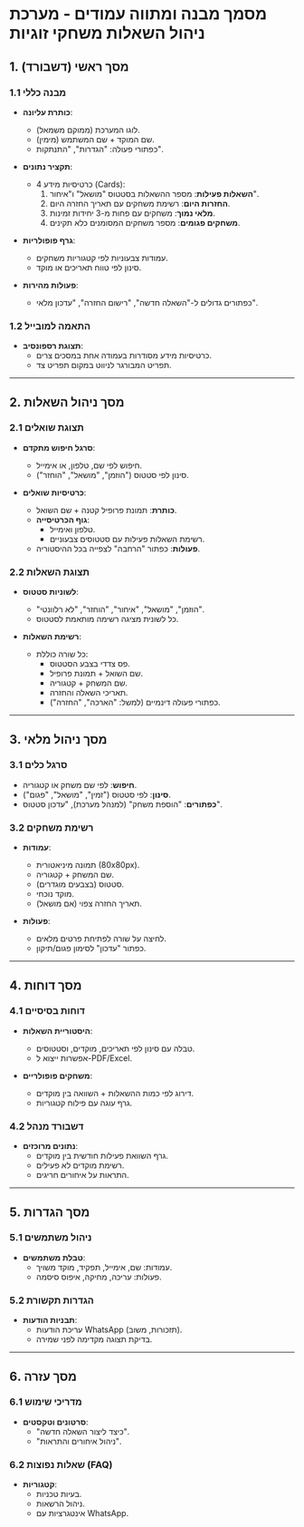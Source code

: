 # מסמך מבנה ומתווה עמודים - מערכת ניהול השאלות משחקי זוגיות  

## 1. מסך ראשי (דשבורד)  
### 1.1 מבנה כללי  
- **כותרת עליונה**:  
  - לוגו המערכת (ממוקם משמאל).  
  - שם המוקד + שם המשתמש (מימין).  
  - כפתורי פעולה: "הגדרות", "התנתקות".  

- **תקציר נתונים**:  
  - 4 כרטיסיות מידע (Cards):  
    1. **השאלות פעילות**: מספר ההשאלות בסטטוס "מושאל" ו"איחור".  
    2. **החזרות היום**: רשימת משחקים עם תאריך החזרה היום.  
    3. **מלאי נמוך**: משחקים עם פחות מ-3 יחידות זמינות.  
    4. **משחקים פגומים**: מספר משחקים המסומנים כלא תקינים.  

- **גרף פופולריות**:  
  - עמודות צבעוניות לפי קטגוריות משחקים.  
  - סינון לפי טווח תאריכים או מוקד.  

- **פעולות מהירות**:  
  - כפתורים גדולים ל-"השאלה חדשה", "רישום החזרה", "עדכון מלאי".  

### 1.2 התאמה למובייל  
- **תצוגת רספונסיב**:  
  - כרטיסיות מידע מסודרות בעמודה אחת במסכים צרים.  
  - תפריט המבורגר לניווט במקום תפריט צד.  

---

## 2. מסך ניהול השאלות  
### 2.1 תצוגת שואלים  
- **סרגל חיפוש מתקדם**:  
  - חיפוש לפי שם, טלפון, או אימייל.  
  - סינון לפי סטטוס ("הוזמן", "מושאל", "הוחזר").  

- **כרטיסיות שואלים**:  
  - **כותרת**: תמונת פרופיל קטנה + שם השואל.  
  - **גוף הכרטיסייה**:  
    - טלפון ואימייל.  
    - רשימת השאלות פעילות עם סטטוסים צבעוניים.  
  - **פעולות**: כפתור "הרחבה" לצפייה בכל ההיסטוריה.  

### 2.2 תצוגת השאלות  
- **לשוניות סטטוס**:  
  - "הוזמן", "מושאל", "איחור", "הוחזר", "לא רלוונטי".  
  - כל לשונית מציגה רשימה מותאמת לסטטוס.  

- **רשימת השאלות**:  
  - כל שורה כוללת:  
    - פס צדדי בצבע הסטטוס.  
    - שם השואל + תמונת פרופיל.  
    - שם המשחק + קטגוריה.  
    - תאריכי השאלה והחזרה.  
    - כפתורי פעולה דינמיים (למשל: "הארכה", "החזרה").  

---

## 3. מסך ניהול מלאי  
### 3.1 סרגל כלים  
- **חיפוש**: לפי שם משחק או קטגוריה.  
- **סינון**: לפי סטטוס ("זמין", "מושאל", "פגום").  
- **כפתורים**: "הוספת משחק" (למנהל מערכת), "עדכון סטטוס".  

### 3.2 רשימת משחקים  
- **עמודות**:  
  - תמונה מיניאטורית (80x80px).  
  - שם המשחק + קטגוריה.  
  - סטטוס (בצבעים מוגדרים).  
  - מוקד נוכחי.  
  - תאריך החזרה צפוי (אם מושאל).  

- **פעולות**:  
  - לחיצה על שורה לפתיחת פרטים מלאים.  
  - כפתור "עדכון" לסימון פגום/תיקון.  

---

## 4. מסך דוחות  
### 4.1 דוחות בסיסיים  
- **היסטוריית השאלות**:  
  - טבלה עם סינון לפי תאריכים, מוקדים, וסטטוסים.  
  - אפשרות ייצוא ל-PDF/Excel.  

- **משחקים פופולריים**:  
  - דירוג לפי כמות ההשאלות + השוואה בין מוקדים.  
  - גרף עוגה עם פילוח קטגוריות.  

### 4.2 דשבורד מנהל  
- **נתונים מרוכזים**:  
  - גרף השוואת פעילות חודשית בין מוקדים.  
  - רשימת מוקדים לא פעילים.  
  - התראות על איחורים חריגים.  

---

## 5. מסך הגדרות  
### 5.1 ניהול משתמשים  
- **טבלת משתמשים**:  
  - עמודות: שם, אימייל, תפקיד, מוקד משויך.  
  - פעולות: עריכה, מחיקה, איפוס סיסמה.  

### 5.2 הגדרות תקשורת  
- **תבניות הודעות**:  
  - עריכת הודעות WhatsApp (תזכורות, משוב).  
  - בדיקת תצוגה מקדימה לפני שמירה.  

---

## 6. מסך עזרה  
### 6.1 מדריכי שימוש  
- **סרטונים וטקסטים**:  
  - "כיצד ליצור השאלה חדשה".  
  - "ניהול איחורים והתראות".  

### 6.2 שאלות נפוצות (FAQ)  
- **קטגוריות**:  
  - בעיות טכניות.  
  - ניהול הרשאות.  
  - אינטגרציות עם WhatsApp.  